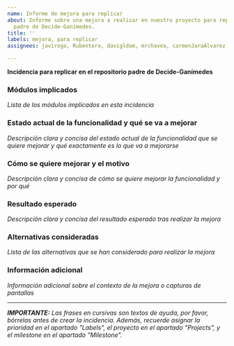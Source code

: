 ```yaml
---
name: Informe de mejora para replicar
about: Informe sobre una mejora a realizar en nuestro proyecto para replicar al repositorio
  padre de Decide-Ganímedes.
title: ''
labels: mejora, para replicar
assignees: javirogo, Rubentoro, davigldom, mrchavea, carmenJaraAlvarez

---
```


**Incidencia para replicar en el repositorio padre de Decide-Ganímedes**

### Módulos implicados
_Lista de los módulos implicados en esta incidencia_

### Estado actual de la funcionalidad y qué se va a mejorar
_Descripción clara y concisa del estado actual de la funcionalidad que se quiere mejorar y qué exactamente es lo que va a mejorarse_

### Cómo se quiere mejorar y el motivo
_Descripción clara y concisa de cómo se quiere mejorar la funcionalidad y por qué_

### Resultado esperado
_Descripción clara y concisa del resultado esperado tras realizar la mejora_

### Alternativas consideradas
_Lista de las alternativas que se han considerado para realizar la mejora_

### Información adicional
_Información adicional sobre el contexto de la mejora o capturas de pantallas_

---

_**IMPORTANTE:** Las frases en cursivas son textos de ayuda, por favor, bórrelas antes de crear la incidencia. Además, recuerde asignar la prioridad en el apartado "Labels", el proyecto en el apartado "Projects", y el milestone en el apartado "Milestone"._
